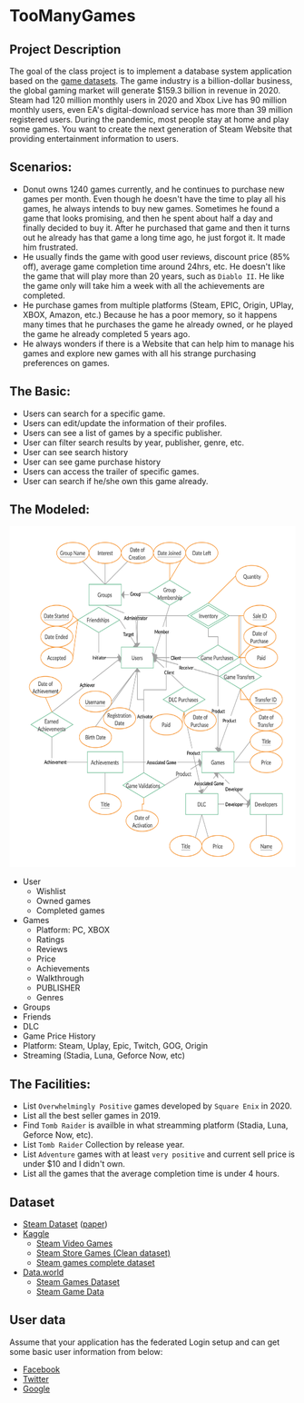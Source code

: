 # TooManyGames

## Project Description
The goal of the class project is to implement a database system application based on the [game datasets](Project2.md#dataset). The game industry is a billion-dollar business, the global gaming market will generate $159.3 billion in revenue in 2020. Steam had 120 million monthly users in 2020 and Xbox Live has 90 million monthly users, even EA's digital-download service has more than 39 million registered users. During the pandemic, most people stay at home and play some games. You want to create the next generation of Steam Website that providing entertainment information to users.

## Scenarios:
* Donut owns 1240 games currently, and he continues to purchase new games per month. Even though he doesn't have the time to play all his games, he always intends to buy new games. Sometimes he found a game that looks promising, and then he spent about half a day and finally decided to buy it. After he purchased that game and then it turns out he already has that game a long time ago, he just forgot it. It made him frustrated. 
* He usually finds the game with good user reviews, discount price (85% off), average game completion time around 24hrs, etc. He doesn't like the game that will play more than 20 years, such as `Diablo II`. He like the game only will take him a week with all the achievements are completed.
* He purchase games from multiple platforms (Steam, EPIC, Origin, UPlay, XBOX, Amazon, etc.) Because he has a poor memory, so it happens many times that he purchases the game he already owned, or he played the game he already completed 5 years ago. 
* He always wonders if there is a Website that can help him to manage his games and explore new games with all his strange purchasing preferences on games.

## The Basic:
* Users can search for a specific game.
* Users can edit/update the information of their profiles.
* Users can see a list of games by a specific publisher.
* User can filter search results by year, publisher, genre, etc.
* User can see search history
* User can see game purchase history
* Users can access the trailer of specific games.
* User can search if he/she own this game already.

## The Modeled:

<img src="images/Steam.png" alt="Steam ER" width="1200" height="600">

* User
    * Wishlist
    * Owned games
    * Completed games
* Games
    * Platform: PC, XBOX
    * Ratings
    * Reviews
    * Price
    * Achievements
    * Walkthrough
    * PUBLISHER
    * Genres
* Groups
* Friends
* DLC
* Game Price History
* Platform: Steam, Uplay, Epic, Twitch, GOG, Origin
* Streaming (Stadia, Luna, Geforce Now, etc)

## The Facilities:
* List `Overwhelmingly Positive` games developed by `Square Enix` in 2020.
* List all the best seller games in 2019.
* Find `Tomb Raider` is availble in what streamming platform (Stadia, Luna, Geforce Now, etc).
* List `Tomb Raider` Collection by release year.
* List `Adventure` games with at least `very positive` and current sell price is under $10 and I didn't own.
* List all the games that the average completion time is under 4 hours.

## Dataset
* [Steam Dataset](https://steam.internet.byu.edu/) ([paper](https://steam.internet.byu.edu/oneill-condensing-steam.pdf))
* [Kaggle](https://www.kaggle.com/)
    * [Steam Video Games](https://www.kaggle.com/tamber/steam-video-games)
    * [Steam Store Games (Clean dataset)](https://www.kaggle.com/nikdavis/steam-store-games)
    * [Steam games complete dataset](https://www.kaggle.com/trolukovich/steam-games-complete-dataset)
* [Data.world](https://data.world/)
    * [Steam Games Dataset](https://data.world/mhoangvslev/steam-games-dataset)
    * [Steam Game Data](https://data.world/craigkelly/steam-game-data)

## User data
Assume that your application has the federated Login setup and can get some basic user information from below:
* [Facebook](https://developers.facebook.com/docs/messenger-platform/identity/user-profile/#fields)
* [Twitter](https://developer.twitter.com/en/docs/twitter-api/v1/data-dictionary/object-model/user)
* [Google](https://developers.google.com/identity/sign-in/web/people)


